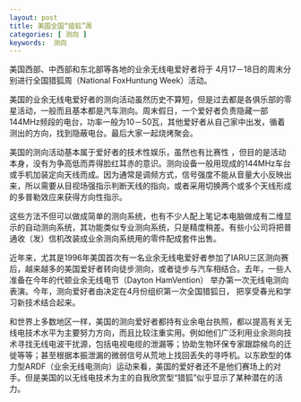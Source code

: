 ```yaml
---
layout: post
title: 美国全国“猎狐”周
categories: [ 测向 ]
keywords:  测向
---
```


美国西部、中西部和东北部等各地的业余无线电爱好者将于 4月17－18日的周末分别进行全国猎狐周（National FoxHuntung Week）活动。

美国的业余无线电爱好者的测向活动虽然历史不算短，但是过去都是各俱乐部的零星活动，一般而且基本都是汽车测向。周末假日，一个爱好者负责隐藏一部144MHz频段的电台，功率一般为10－50瓦，其他爱好者从自己家中出发，循着测出的方向，找到隐蔽电台。最后大家一起烧烤聚会。

美国的测向活动基本属于爱好者的技术性娱乐，虽然也有比赛性 ，但目的是活动本身，没有为争高低而弄得脸红耳赤的意识。测向设备一般用现成的144MHz车台或手机加装定向天线而成。因为通常是调频方式，信号强度不能从音量大小反映出来，所以需要从目视场强指示判断天线的指向，或者采用切换两个或多个天线形成的多普勒效应来获得方向性指示。

这些方法不但可以做成简单的测向系统，也有不少人配上笔记本电脑做成有二维显示的自动测向系统，其功能类似专业测向系统，只是精度稍差。有些小公司将把普通收（发）信机改装成业余测向系统用的零件配成套件出售。

近年来，尤其是1996年美国首次有一名业余无线电爱好者参加了IARU三区测向赛后，越来越多的美国爱好者转向徒步测向，或者徒步与汽车相结合。去年，一些人准备在今年的代顿业余无线电节（Dayton HamVention） 举办第一次无线电测向表演。今年，测向爱好者由决定在4月份组织第一次全国猎狐日， 把享受春光和学习新技术结合起来。

和世界上多数地区一样，美国的测向爱好者都持有业余电台执照，都以提高有关无线电技术水平为主要努力方向，而且比较注重实用。例如他们广泛利用业余测向技术寻找无线电波干扰源，包括电视电缆的泄漏等；协助生物环保专家跟踪候鸟的迁徙等等；甚至根据本振泄漏的微弱信号从荒地上找回丢失的寻呼机。以东欧型的体力型ARDF（业余无线电测向）运动来看，美国的爱好者还不是他们赛场上的对手。但是美国的以无线电技术为主的自我欣赏型“猎狐”似乎显示了某种潜在的活力。
